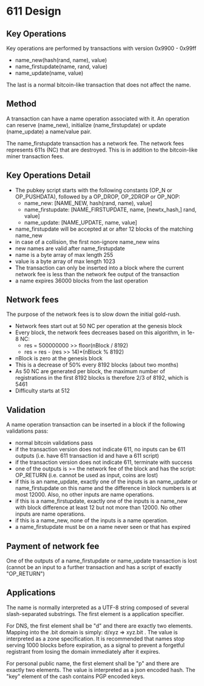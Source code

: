 # 611 Design

## Key Operations

Key operations are performed by transactions with version 0x9900 - 0x99ff

* name\_new(hash(rand, name), value)
* name\_firstupdate(name, rand, value)
* name\_update(name, value)

The last is a normal bitcoin-like transaction that does not affect the name.

## Method

A transaction can have a name operation associated with it.  An operation can reserve (name\_new), initialize (name\_firstupdate) or update (name\_update) a name/value pair.

The name\_firstupdate transaction has a network fee.  The network fees represents 611s (NC) that are destroyed.  This is in addition to the bitcoin-like miner transaction fees.

## Key Operations Detail

* The pubkey script starts with the following constants (OP\_N or OP\_PUSHDATA), followed by a OP_DROP, OP_2DROP or OP_NOP:
  * name\_new: [NAME\_NEW, hash(rand, name), value]
  * name\_firstupdate: [NAME\_FIRSTUPDATE, name, [newtx\_hash,] rand, value]
  * name\_update: [NAME\_UPDATE, name, value]
* name\_firstupdate will be accepted at or after 12 blocks of the matching name\_new
* in case of a collision, the first non-ignore name\_new wins
* new names are valid after name\_firstupdate
* name is a byte array of max length 255
* value is a byte array of max length 1023
* The transaction can only be inserted into a block where the current network fee is less than the network fee output of the transaction
* a name expires 36000 blocks from the last operation

## Network fees

The purpose of the network fees is to slow down the initial gold-rush.

* Network fees start out at 50 NC per operation at the genesis block
* Every block, the network fees decreases based on this algorithm, in 1e-8 NC:
  * res = 500000000 >> floor(nBlock / 8192)
  * res = res - (res >> 14)*(nBlock % 8192)
* nBlock is zero at the genesis block
* This is a decrease of 50% every 8192 blocks (about two months)
* As 50 NC are generated per block, the maximum number of registrations in the first 8192 blocks is therefore 2/3 of 8192, which is 5461
* Difficulty starts at 512

## Validation

A name operation transaction can be inserted in a block if the following validations pass:

* normal bitcoin validations pass
* if the transaction version does not indicate 611, no inputs can be 611 outputs (i.e. have 611 transaction id and have a 611 script)
* if the transaction version does not indicate 611, terminate with success
* one of the outputs is >= the network fee of the block and has the script: OP\_RETURN (i.e. cannot be used as input, coins are lost)
* if this is an name\_update, exactly one of the inputs is an name\_update or name\_firstupdate on this name and the difference in block numbers is at most 12000.  Also, no other inputs are name operations.
* if this is a name\_firstupdate, exactly one of the inputs is a name\_new with block difference at least 12 but not more than 12000. No other inputs are name operations.
* if this is a name\_new, none of the inputs is a name operation.
* a name\_firstupdate must be on a name never seen or that has expired

## Payment of network fee

One of the outputs of a name\_firstupdate or name\_update transaction is lost (cannot be an input to a further transaction and has a script of exactly "OP_RETURN")

## Applications

The name is normally interpreted as a UTF-8 string composed of several slash-separated substrings.  The first element is a application specifier.

For DNS, the first element shall be "d" and there are exactly two elements.  Mapping into the .bit domain is simply: d/xyz => xyz.bit .  The value is interpreted as a zone specification.  It is recommended that names stop serving 1000 blocks before expiration, as a signal to prevent a forgetful registrant from losing the domain immediately after it expires.

For personal public name, the first element shall be "p" and there are exactly two elements.  The value is interpreted as a json encoded hash.  The "key" element of the cash contains PGP encoded keys.
